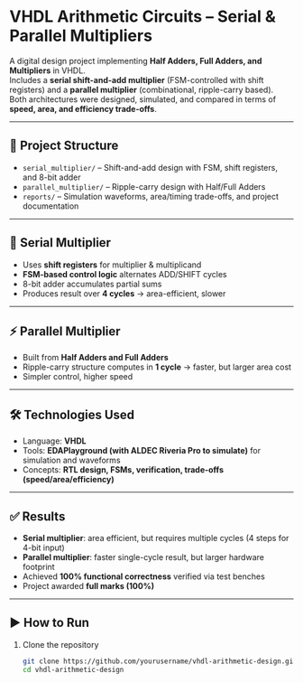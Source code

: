 # VHDL Arithmetic Circuits – Serial & Parallel Multipliers

A digital design project implementing **Half Adders, Full Adders, and Multipliers** in VHDL.  
Includes a **serial shift-and-add multiplier** (FSM-controlled with shift registers) and a **parallel multiplier** (combinational, ripple-carry based).  
Both architectures were designed, simulated, and compared in terms of **speed, area, and efficiency trade-offs**.

---

## 📂 Project Structure
- `serial_multiplier/` – Shift-and-add design with FSM, shift registers, and 8-bit adder  
- `parallel_multiplier/` – Ripple-carry design with Half/Full Adders  
- `reports/` – Simulation waveforms, area/timing trade-offs, and project documentation  

---

## 🔧 Serial Multiplier
- Uses **shift registers** for multiplier & multiplicand  
- **FSM-based control logic** alternates ADD/SHIFT cycles  
- 8-bit adder accumulates partial sums  
- Produces result over **4 cycles** → area-efficient, slower  

---

## ⚡ Parallel Multiplier
- Built from **Half Adders and Full Adders**  
- Ripple-carry structure computes in **1 cycle** → faster, but larger area cost  
- Simpler control, higher speed  

---

## 🛠 Technologies Used
- Language: **VHDL**  
- Tools: **EDAPlayground (with ALDEC Riveria Pro to simulate)** for simulation and waveforms  
- Concepts: **RTL design, FSMs, verification, trade-offs (speed/area/efficiency)**  

---

## ✅ Results
- **Serial multiplier**: area efficient, but requires multiple cycles (4 steps for 4-bit input)  
- **Parallel multiplier**: faster single-cycle result, but larger hardware footprint  
- Achieved **100% functional correctness** verified via test benches  
- Project awarded **full marks (100%)**  

---

## ▶️ How to Run
1. Clone the repository  
   ```bash
   git clone https://github.com/yourusername/vhdl-arithmetic-design.git
   cd vhdl-arithmetic-design
